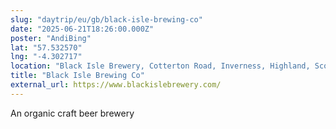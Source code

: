 ```yaml
---
slug: "daytrip/eu/gb/black-isle-brewing-co"
date: "2025-06-21T18:26:00.000Z"
poster: "AndiBing"
lat: "57.532570"
lng: "-4.302717"
location: "Black Isle Brewery, Cotterton Road, Inverness, Highland, Scotland, IV8 8NZ, United Kingdom"
title: "Black Isle Brewing Co"
external_url: https://www.blackislebrewery.com/
---
```

An organic craft beer brewery
